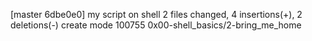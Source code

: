 [master 6dbe0e0] my script on shell
 2 files changed, 4 insertions(+), 2 deletions(-)
 create mode 100755 0x00-shell_basics/2-bring_me_home
